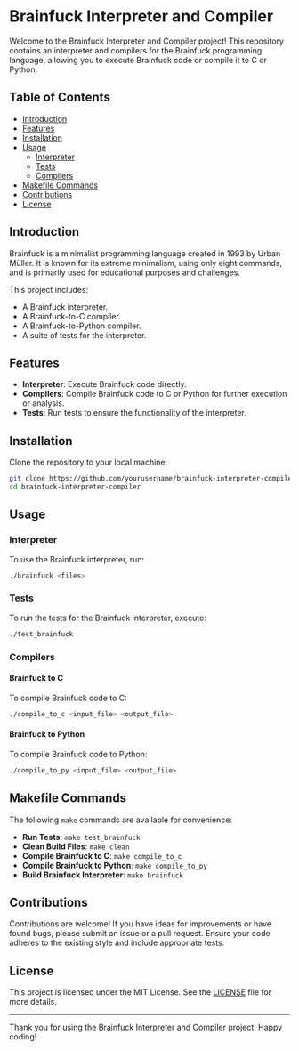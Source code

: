 # Brainfuck Interpreter and Compiler

Welcome to the Brainfuck Interpreter and Compiler project! This repository contains an interpreter and compilers for the Brainfuck programming language, allowing you to execute Brainfuck code or compile it to C or Python.

## Table of Contents

- [Introduction](#introduction)
- [Features](#features)
- [Installation](#installation)
- [Usage](#usage)
  - [Interpreter](#interpreter)
  - [Tests](#tests)
  - [Compilers](#compilers)
- [Makefile Commands](#makefile-commands)
- [Contributions](#contributions)
- [License](#license)

## Introduction

Brainfuck is a minimalist programming language created in 1993 by Urban Müller. It is known for its extreme minimalism, using only eight commands, and is primarily used for educational purposes and challenges.

This project includes:
- A Brainfuck interpreter.
- A Brainfuck-to-C compiler.
- A Brainfuck-to-Python compiler.
- A suite of tests for the interpreter.

## Features

- **Interpreter**: Execute Brainfuck code directly.
- **Compilers**: Compile Brainfuck code to C or Python for further execution or analysis.
- **Tests**: Run tests to ensure the functionality of the interpreter.

## Installation

Clone the repository to your local machine:

```sh
git clone https://github.com/yourusername/brainfuck-interpreter-compiler.git
cd brainfuck-interpreter-compiler
```

## Usage

### Interpreter

To use the Brainfuck interpreter, run:

```sh
./brainfuck <files>
```

### Tests

To run the tests for the Brainfuck interpreter, execute:

```sh
./test_brainfuck
```

### Compilers

#### Brainfuck to C

To compile Brainfuck code to C:

```sh
./compile_to_c <input_file> <output_file>
```

#### Brainfuck to Python

To compile Brainfuck code to Python:

```sh
./compile_to_py <input_file> <output_file>
```

## Makefile Commands

The following `make` commands are available for convenience:

- **Run Tests**: `make test_brainfuck`
- **Clean Build Files**: `make clean`
- **Compile Brainfuck to C**: `make compile_to_c`
- **Compile Brainfuck to Python**: `make compile_to_py`
- **Build Brainfuck Interpreter**: `make brainfuck`

## Contributions

Contributions are welcome! If you have ideas for improvements or have found bugs, please submit an issue or a pull request. Ensure your code adheres to the existing style and include appropriate tests.

## License

This project is licensed under the MIT License. See the [LICENSE](LICENSE) file for more details.

---

Thank you for using the Brainfuck Interpreter and Compiler project. Happy coding!
